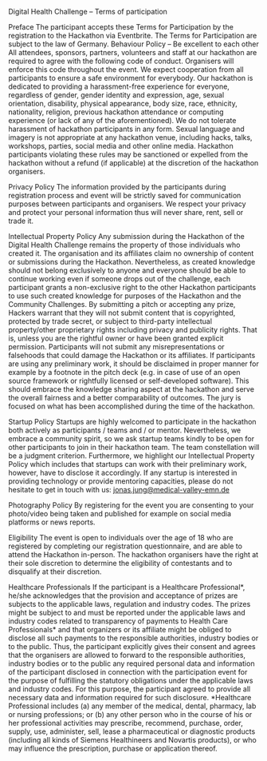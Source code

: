 Digital Health Challenge – Terms of participation

Preface
The participant accepts these Terms for Participation by the registration to the Hackathon via Eventbrite. The Terms for Participation are subject to the law of Germany.
Behaviour Policy – Be excellent to each other
All attendees, sponsors, partners, volunteers and staff at our hackathon are required to agree with the following code of conduct. Organisers will enforce this code throughout the event. We expect cooperation from all participants to ensure a safe environment for everybody.
Our hackathon is dedicated to providing a harassment-free experience for everyone, regardless of gender, gender identity and expression, age, sexual orientation, disability, physical appearance, body size, race, ethnicity, nationality, religion, previous hackathon attendance or computing experience (or lack of any of the aforementioned).
We do not tolerate harassment of hackathon participants in any form. Sexual language and imagery is not appropriate at any hackathon venue, including hacks, talks, workshops, parties, social media and other online media. Hackathon participants violating these rules may be sanctioned or expelled from the hackathon without a refund (if applicable) at the discretion of the hackathon organisers.

Privacy Policy
The information provided by the participants during registration process and event will be strictly saved for communication purposes between participants and organisers. We respect your privacy and protect your personal information thus will never share, rent, sell or trade it.

Intellectual Property Policy
Any submission during the Hackathon of the Digital Health Challenge remains the property of those individuals who created it. The organisation and its affiliates claim no ownership of content or submissions during the Hackathon. Nevertheless, as created knowledge should not belong exclusively to anyone and everyone should be able to continue working even if someone drops out of the challenge, each participant grants a non-exclusive right to the other Hackathon participants to use such created knowledge for purposes of the Hackathon and the Community Challenges.
By submitting a pitch or accepting any prize, Hackers warrant that they will not submit content that is copyrighted, protected by trade secret, or subject to third-party intellectual property/other proprietary rights including privacy and publicity rights. That is, unless you are the rightful owner or have been granted explicit permission. Participants will not submit any misrepresentations or falsehoods that could damage the Hackathon or its affiliates.
If participants are using any preliminary work, it should be disclaimed in proper manner for example by a footnote in the pitch deck (e.g. in case of use of an open source framework or rightfully licensed or self-developed software). This should embrace the knowledge sharing aspect at the hackathon and serve the overall fairness and a better comparability of outcomes. The jury is focused on what has been accomplished during the time of the hackathon.

Startup Policy
Startups are highly welcomed to participate in the hackathon both actively as participants / teams and / or mentor. Nevertheless, we embrace a community spirit, so we ask startup teams kindly to be open for other participants to join in their hackathon team. The team constellation will be a judgment criterion. Furthermore, we highlight our Intellectual Property Policy which includes that startups can work with their preliminary work, however, have to disclose it accordingly.
If any startup is interested in providing technology or provide mentoring capacities, please do not hesitate to get in touch with us: jonas.jung@medical-valley-emn.de

Photography Policy
By registering for the event you are consenting to your photo/video being taken and published for example on social media platforms or news reports.

Eligibility
The event is open to individuals over the age of 18 who are registered by completing our registration questionnaire, and are able to attend the Hackathon in-person. The hackathon organisers have the right at their sole discretion to determine the eligibility of contestants and to disqualify at their discretion.

Healthcare Professionals
If the participant is a Healthcare Professional*, he/she acknowledges that the provision and
acceptance of prizes are subjects to the applicable laws, regulation and industry codes.
The prizes might be subject to and must be reported under the applicable laws and industry codes related to transparency of payments to Health Care Professionals* and that organizers or its affiliate might be obliged to disclose all such payments to the responsible authorities, industry bodies or to the public. Thus, the participant explicitly gives their consent and agrees that the organisers are allowed to forward to the responsible authorities, industry bodies or to the public any required personal data and information of the participant disclosed in connection with the participation event for the purpose of fulfilling the statutory obligations under the applicable laws and industry codes. For this purpose, the participant agreed to provide all necessary data and information required for such disclosure.
*Healthcare Professional includes (a) any member of the medical, dental, pharmacy, lab or nursing professions; or (b) any other person who in the course of his or her professional activities may prescribe, recommend, purchase, order, supply, use, administer, sell, lease a pharmaceutical or diagnostic products (including all kinds of Siemens Healthineers and Novartis products), or who may influence the prescription, purchase or application thereof.

